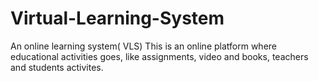 # Virtual-Learning-System
An online learning system( VLS)
This is an online platform where  educational activities goes, like assignments, video and books, teachers and students activites.
